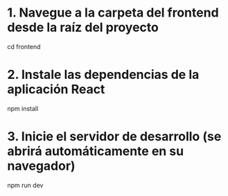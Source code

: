 # 1. Navegue a la carpeta del frontend desde la raíz del proyecto
cd frontend

# 2. Instale las dependencias de la aplicación React
npm install

# 3. Inicie el servidor de desarrollo (se abrirá automáticamente en su navegador)
npm run dev
